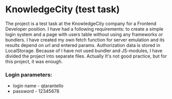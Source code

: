 # KnowledgeCity (test task)

The project is a test task at the KnowledgeCity company for a Frontend Developer position. I have had a following requirements: to create a simple login system and a page with users table without using any frameworks or bundlers. I have created my own fetch function for server emulation and its results depend on url and entered params. Authorization data is stored in LocalStorage. Because of I have not used bundler and JS-modules, I have divided the project into separate files. Actually It's not good practice, but for this project, it was enough.  

### Login parameters:
* login name - qtarantello
* password - 12345678
